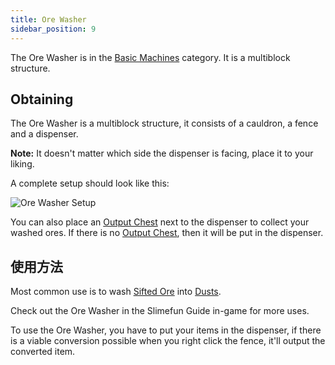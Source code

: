 ```yaml
---
title: Ore Washer
sidebar_position: 9
---
```


The Ore Washer is in the [Basic Machines](/docs/Slimefun/Basic-Machines) category. It is a multiblock structure.

## Obtaining

The Ore Washer is a multiblock structure, it consists of a cauldron, a fence and a dispenser.

**Note:** It doesn't matter which side the dispenser is facing, place it to your liking.

A complete setup should look like this:

![Ore Washer Setup](https://raw.githubusercontent.com/TheBusyBiscuit/Slimefun4-Wiki/master/images/multiblock-ore-washer.png)

You can also place an [Output Chest](Output-Chest) next to the dispenser to collect your washed ores. If there is no [Output Chest](Output-Chest), then it will be put in the dispenser.

## 使用方法

Most common use is to wash [Sifted Ore](Sifted-Ore) into [Dusts](Dusts).

Check out the Ore Washer in the Slimefun Guide in-game for more uses.

To use the Ore Washer, you have to put your items in the dispenser, if there is a viable conversion possible when you right click the fence, it'll output the converted item.
